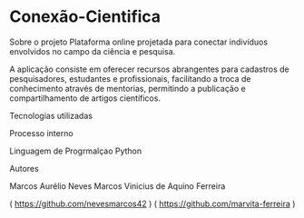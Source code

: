 # Conexão-Cientifica
Sobre o projeto
Plataforma online projetada para conectar indivíduos envolvidos no campo da ciência e pesquisa.

A aplicação consiste em oferecer recursos abrangentes para cadastros de pesquisadores, estudantes e profissionais, facilitando a troca de conhecimento através de mentorias, permitindo a publicação e compartilhamento de artigos científicos.

Tecnologias utilizadas

Processo interno


Linguagem de Progrmalçao Python

Autores


Marcos Aurélio Neves 
Marcos Vinicius de Aquino Ferreira

( https://github.com/nevesmarcos42 )
( https://github.com/marvita-ferreira )

